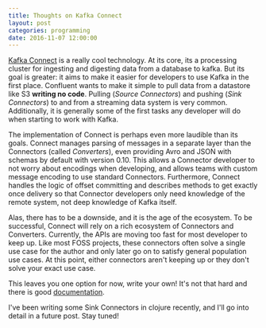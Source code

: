 ```yaml
---
title: Thoughts on Kafka Connect
layout: post
categories: programming
date: 2016-11-07 12:00:00
---
```


[Kafka Connect][1] is a really cool technology. At its core, its a processing cluster for ingesting and digesting data from a database to kafka. But its goal is greater: it aims to make it easier for developers to use Kafka in the first place. Confluent wants to make it simple to pull data from a datastore like S3 **writing no code**. Pulling (*Source Connectors*) and pushing (*Sink Connectors*) to and from a streaming data system is very common. Additionally, it is generally some of the first tasks any developer will do when starting to work with Kafka.

<!--break-->

The implementation of Connect is perhaps even more laudible than its goals. Connect manages parsing of messages in a separate layer than the Connectors (called *Converters*), even providing Avro and JSON with schemas by default with version 0.10. This allows a Connector developer to not worry about encodings when developing, and allows teams with custom message encoding to use standard Connectors. Furthermore, Connect handles the logic of offset committing and describes methods to get exactly once delivery so that Connector developers only need knowledge of the remote system, not deep knowledge of Kafka itself.

Alas, there has to be a downside, and it is the age of the ecosystem. To be successful, Connect will rely on a rich ecosystem of Connectors and Converters. Currently, the APIs are moving too fast for most developer to keep up. Like most FOSS projects, these connectors often solve a single use case for the author and only later go on to satisfy general population use cases. At this point, either connectors aren't keeping up or they don't solve your exact use case.

This leaves you one option for now, write your own! It's not that hard and there is good [documentation][1].

I've been writing some Sink Connectors in clojure recently, and I'll go into detail in a future post. Stay tuned!

[1]: http://docs.confluent.io/2.0.0/connect/
